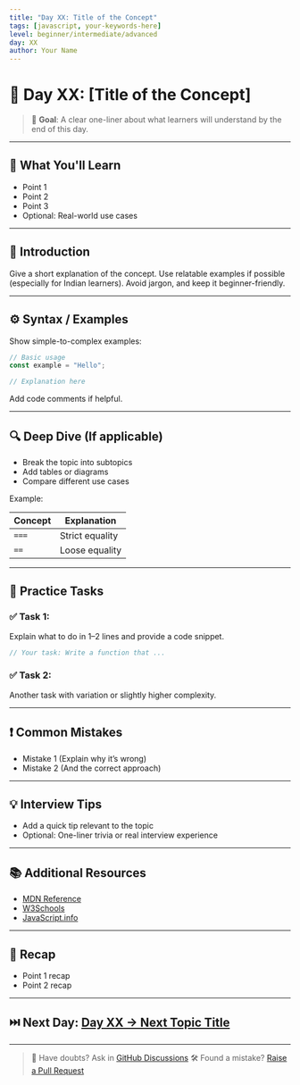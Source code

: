 ```yaml
---
title: "Day XX: Title of the Concept"
tags: [javascript, your-keywords-here]
level: beginner/intermediate/advanced
day: XX
author: Your Name
---
```


# 📅 Day XX: [Title of the Concept]

> 🎯 **Goal**: A clear one-liner about what learners will understand by the end of this day.

---

## 📌 What You'll Learn

* Point 1
* Point 2
* Point 3
* Optional: Real-world use cases

---

## 📖 Introduction

Give a short explanation of the concept. Use relatable examples if possible (especially for Indian learners). Avoid jargon, and keep it beginner-friendly.

---

## ⚙️ Syntax / Examples

Show simple-to-complex examples:

```js
// Basic usage
const example = "Hello";

// Explanation here
````

Add code comments if helpful.

---

## 🔍 Deep Dive (If applicable)

* Break the topic into subtopics
* Add tables or diagrams
* Compare different use cases

Example:

| Concept | Explanation     |
| ------- | --------------- |
| `===`   | Strict equality |
| `==`    | Loose equality  |

---

## 🧪 Practice Tasks

### ✅ Task 1:

Explain what to do in 1–2 lines and provide a code snippet.

```js
// Your task: Write a function that ...
```

### ✅ Task 2:

Another task with variation or slightly higher complexity.

---

## ❗ Common Mistakes

* Mistake 1 (Explain why it’s wrong)
* Mistake 2 (And the correct approach)

---

## 💡 Interview Tips

* Add a quick tip relevant to the topic
* Optional: One-liner trivia or real interview experience

---

## 📚 Additional Resources

* [MDN Reference](https://developer.mozilla.org/)
* [W3Schools](https://w3schools.com/)
* [JavaScript.info](https://javascript.info/)

---

## 🔁 Recap

* Point 1 recap
* Point 2 recap

---

## ⏭️ Next Day: [Day XX → Next Topic Title](./dayXX.md)

---

> 💬 Have doubts? Ask in [GitHub Discussions](https://github.com/ajay-dhangar/200-days-of-javascript/discussions)
> 🛠 Found a mistake? [Raise a Pull Request](https://github.com/ajay-dhangar/200-days-of-javascript/pulls)

```
